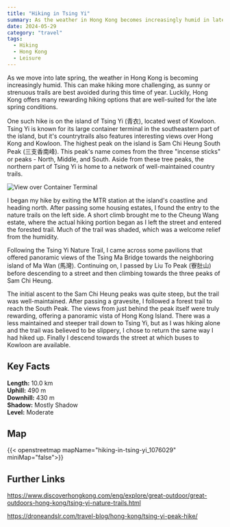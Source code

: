 ```yaml
---
title: "Hiking in Tsing Yi"  
summary: As the weather in Hong Kong becomes increasingly humid in late spring, hiking can become more challenging, but the island of Tsing Yi offers rewarding hiking options well-suited for the conditions, including the scenic Sam Chi Heung peaks. 
date: 2024-05-29
category: "travel"
tags:
  - Hiking
  - Hong Kong
  - Leisure
---
```


As we move into late spring, the weather in Hong Kong is becoming increasingly humid. This can make hiking more challenging, as sunny or strenuous trails are best avoided during this time of year. Luckily, Hong Kong offers many rewarding hiking options that are well-suited for the late spring conditions.

One such hike is on the island of Tsing Yi (青衣), located west of Kowloon. Tsing Yi is known for its large container terminal in the southeastern part of the island, but it's countrytrails also features interesting views over Hong Kong and Kowloon. The highest peak on the island is Sam Chi Heung South Peak (三支香南峰). This peak's name comes from the three "incense sticks" or peaks - North, Middle, and South. Aside from these tree peaks, the northern part of Tsing Yi is home to a network of well-maintained country trails.

![View over Container Terminal](/images/tsingyihike.jpg)

I began my hike by exiting the MTR station at the island's coastline and heading north. After passing some housing estates, I found the entry to the nature trails on the left side. A short climb brought me to the Cheung Wang estate, where the actual hiking portion began as I left the street and entered the forested trail. Much of the trail was shaded, which was a welcome relief from the humidity.

Following the Tsing Yi Nature Trail, I came across some pavilions that offered panoramic views of the Tsing Ma Bridge towards the neighboring island of Ma Wan (馬灣). Continuing on, I passed by Liu To Peak (寮肚山) before descending to a street and then climbing towards the three peaks of Sam Chi Heung.

The initial ascent to the Sam Chi Heung peaks was quite steep, but the trail was well-maintained. After passing a gravesite, I followed a forest trail to reach the South Peak. The views from just behind the peak itself were truly rewarding, offering a panoramic vista of Hong Kong Island. There was a less maintained and steeper trail down to Tsing Yi, but as I was hiking alone and the trail was believed to be slippery, I chose to return the same way I had hiked up. Finally I descend towards the street at which buses to Kowloon are available.

## Key Facts

**Length:** 10.0 km<br>
**Uphill:** 490 m<br>
**Downhill:** 430 m<br>
**Shadow:** Mostly Shadow<br>
**Level:** Moderate

## Map

{{< openstreetmap mapName="hiking-in-tsing-yi_1076029" miniMap="false">}}

## Further Links

https://www.discoverhongkong.com/eng/explore/great-outdoor/great-outdoors-hong-kong/tsing-yi-nature-trails.html

https://droneandslr.com/travel-blog/hong-kong/tsing-yi-peak-hike/

